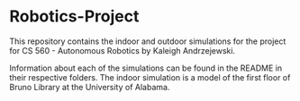 # Robotics-Project

This repository contains the indoor and outdoor simulations for the project for CS 560 - Autonomous Robotics by Kaleigh Andrzejewski.

Information about each of the simulations can be found in the README in their respective folders.
The indoor simulation is a model of the first floor of Bruno Library at the University of Alabama. 

